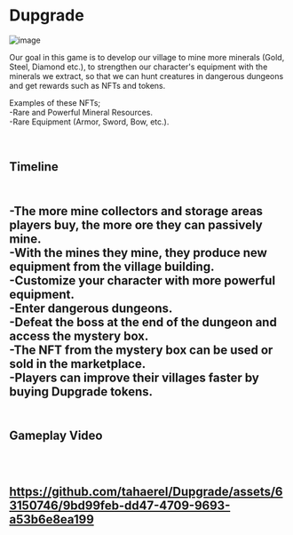 # Dupgrade

![image](https://github.com/tahaerel/Dupgrade/assets/63150746/4580b7af-8315-401c-8452-38a90b9c30c0)


Our goal in this game is to develop our village to mine more minerals (Gold, Steel, Diamond etc.), to strengthen our character's equipment with the minerals we extract, so that we can hunt creatures in dangerous dungeons and get rewards such as NFTs and tokens. <br>

Examples of these NFTs;
<br>
-Rare and Powerful Mineral Resources.<br>
-Rare Equipment (Armor, Sword, Bow, etc.).

<br>
<h2>Timeline<h2> <br>
-The more mine collectors and storage areas players buy, the more ore they can passively mine.<br>
-With the mines they mine, they produce new equipment from the village building. <br>
-Customize your character with more powerful equipment.<br>
-Enter dangerous dungeons.<br>
-Defeat the boss at the end of the dungeon and access the mystery box.<br>
-The NFT from the mystery box can be used or sold in the marketplace.<br>
-Players can improve their villages faster by buying Dupgrade tokens.<br>
<br>
<h2>Gameplay Video<h2><br>


https://github.com/tahaerel/Dupgrade/assets/63150746/9bd99feb-dd47-4709-9693-a53b6e8ea199


